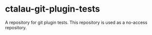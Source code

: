 # ctalau-git-plugin-tests
A repository for git plugin tests. This repository is used as a no-access repository.
